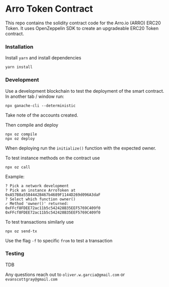 # Arro Token Contract
This repo contains the solidity contract code for the Arro.io (ARRO) ERC20 Token.
It uses OpenZeppelin SDK to create an upgradeable ERC20 Token contract.

### Installation
Install `yarn` and install dependencies
```
yarn install
```

### Development
Use a development blockchain to test the deployment of the smart contract.
In another tab / window run:
```
npx ganache-cli --deterministic
```

Take note of the accounts created.

Then compile and deploy 
```
npx oz compile
npx oz deploy
```

When deploying run the `initialize()` function with the expected owner.

To test instance methods on the contract use
```
npx oz call
```
Example:
```
? Pick a network development
? Pick an instance ArroToken at 0xA57B8a5584442B467b4689F1144D269d096A3daF
? Select which function owner()
✓ Method 'owner()' returned: 0xFFcf8FDEE72ac11b5c542428B35EEF5769C409f0
0xFFcf8FDEE72ac11b5c542428B35EEF5769C409f0
```

To test transactions similarly use
```
npx oz send-tx
```
Use the flag `-f` to specific `from` to test a transaction

### Testing
TDB

Any questions reach out to `oliver.w.garcia@gmail.com` or `evanscottgray@gmail.com`